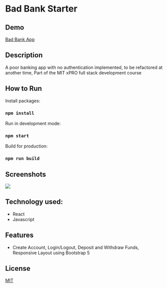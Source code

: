 # Bad Bank Starter

## Demo

[Bad Bank App](http://tukaaraibibankingapp.s3-website-us-east-1.amazonaws.com/#/)


## Description

A poor banking app with no authentication implemented, to be refactored at another time, Part of the MIT xPRO full stack development course

## How to Run


Install packages:
### `npm install`

Run in development mode:
### `npm start`

Build for production:
### `npm run build`

## Screenshots

![](https://media.giphy.com/media/dQRvWYIOLATfkoR7sB/giphy.gif)

## Technology used:

- React
- Javascript


## Features 

- Create Account, Login/Logout, Deposit and Withdraw Funds, Responsive Layout using Bootstrap 5


## License 

[MIT](https://opensource.org/licenses/MIT)

